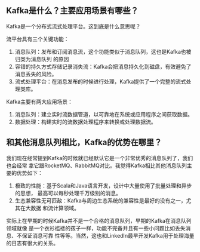 ## Kafka是什么？主要应用场景有哪些？
Kafka是一个分布式流式处理平台。这到底是什么意思呢？

流平台具有三个关键功能：
1. 消息队列：发布和订阅消息流，这个功能类似于消息队列，这也是Kafka也被归类为消息队列
的原因
2. 容错的持久方式存储记录消失流：Kafka会把消息持久化到磁盘，有效避免了消息丢失的风险。
3. 流式处理平台：在消息发布的时候进行处理，Kafka提供了一个完整的流式处理类库。

Kafka主要有两大应用场景：
1. 消息队列：建立实时流数据管道，以可靠地在系统或应用程序之间获取数据。
2. 数据处理：构建实时的流数据处理程序来转换或处理数据流。
## 和其他消息队列相比，Kafka的优势在哪里？
我们现在经常提到Kafka的时候就已经默认它是一个非常优秀的消息队列了，我们也会经常
拿它跟RocketMQ、RabbitMQ对比。我觉得Kafka相比其他消息队列主要的优势如下：
1. 极致的性能：基于Scala和Java语言开发，设计中大量使用了批量处理和异步的思想，
最高可以每秒处理千万级别的消息。
2. 生态兼容性无可匹敌：Kafka与周边生态系统的兼容性是最好的没有之一，尤其在大数据
和流计算领域。

实际上在早期的时候Kafka并不是一个合格的消息队列，早期的Kafka在消息队列领域就像
是一个衣衫褴褛的孩子一样，功能不完备并且有一些小问题比如丢失消息、不保证消息可靠
性等等。当然，这也和LinkedIn最早开发Kafka用于处理海量的日志有很大的关系。

